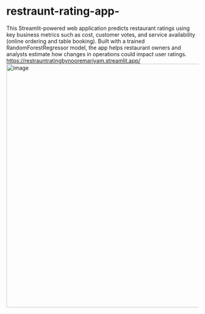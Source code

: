 # restraunt-rating-app-
This Streamlit-powered web application predicts restaurant ratings using key business metrics such as cost, customer votes, and service availability (online ordering and table booking). Built with a trained RandomForestRegressor model, the app helps restaurant owners and analysts estimate how changes in operations could impact user ratings.
https://restrauntratingbynooremariyam.streamlit.app/
<img width="1058" height="638" alt="image" src="https://github.com/user-attachments/assets/e1e55112-caf3-4d96-8122-9efe7a5eca55" />

